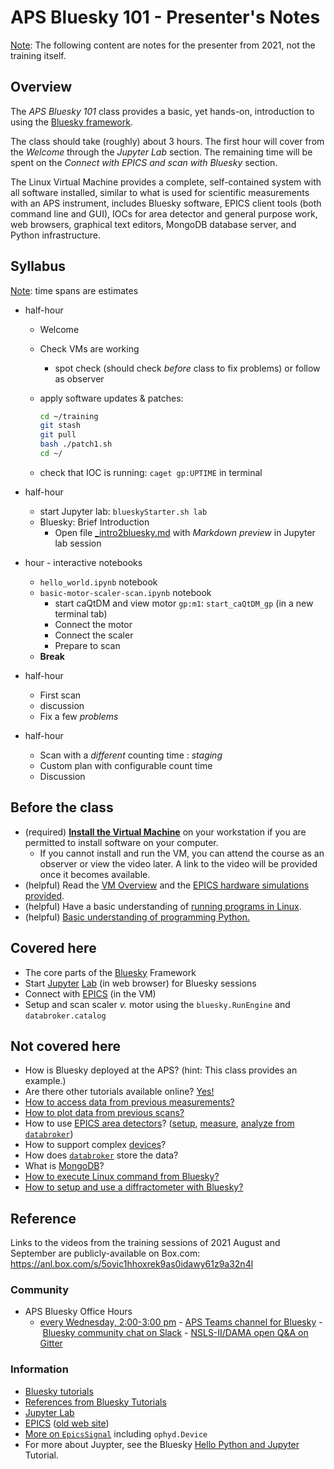 # APS Bluesky 101 - Presenter's Notes

<u>Note</u>: The following content are notes for the presenter from 2021, not
the training itself.

## Overview

The *APS Bluesky 101* class provides a basic, yet
hands-on, introduction to using the [Bluesky framework](https://blueskyproject.io).

The class should take (roughly) about 3 hours.  The first hour will cover
from the *Welcome* through the *Jupyter Lab* section.  The remaining time
will be spent on the *Connect with EPICS and scan with Bluesky* section.

The Linux Virtual Machine provides a complete, self-contained system with all
software installed, similar to what is used for scientific measurements with
an APS instrument, includes Bluesky software, EPICS client tools (both command
line and GUI), IOCs for area detector and general purpose work, web browsers,
graphical text editors, MongoDB database server, and Python infrastructure.

## Syllabus

<u>Note</u>: time spans are estimates

- half-hour
  - Welcome
  - Check VMs are working
    - spot check (should check _before_ class to fix problems) or follow as observer
  - apply software updates & patches:

    ```sh
    cd ~/training
    git stash
    git pull
    bash ./patch1.sh
    cd ~/
    ```

  - check that IOC is running: `caget gp:UPTIME` in terminal

- half-hour
  - start Jupyter lab: `blueskyStarter.sh lab`
  - Bluesky: Brief Introduction
    - Open file [_intro2bluesky.md](../reference/_intro2bluesky.md) with *Markdown preview* in Jupyter lab session
- hour - interactive notebooks
  - `hello_world.ipynb` notebook
  - `basic-motor-scaler-scan.ipynb` notebook
    - start caQtDM and view motor `gp:m1`: `start_caQtDM_gp` (in a new terminal tab)
    - Connect the motor
    - Connect the scaler
    - Prepare to scan
  - **Break**
- half-hour
  - First scan
  - discussion
  - Fix a few _problems_
- half-hour
  - Scan with a *different* counting time : _staging_
  - Custom plan with configurable count time
  - Discussion

## Before the class

- (required) [**Install the Virtual Machine**](https://github.com/BCDA-APS/epics-bluesky-vm/blob/main/install_vm.md) on your workstation if you are permitted to install software on your computer.
  - If you cannot install and run the VM, you can attend the course as
    an observer or view the video later.  A link to the video will be provided
    once it becomes available.
- (helpful) Read the [VM Overview](https://github.com/BCDA-APS/epics-bluesky-vm/blob/main/README.md#about-this-vm) and the [EPICS hardware simulations provided](https://nbviewer.jupyter.org/github/BCDA-APS/bluesky_training/blob/main/describe_instrument.ipynb#Description).
- (helpful) Have a basic understanding of [running programs in Linux](https://maker.pro/linux/tutorial/basic-linux-commands-for-beginners).
- (helpful) [Basic understanding of programming Python.](https://www.python.org/about/gettingstarted/)

## Covered here

- The core parts of the [Bluesky](https://blueskyproject.io) Framework
- Start [Jupyter](https://jupyter.org/) [Lab](https://jupyterlab.readthedocs.io) (in web browser) for Bluesky sessions
- Connect with [EPICS](https://epics-controls.org/) (in the VM)
- Setup and scan scaler _v._ motor using the `bluesky.RunEngine` and `databroker.catalog`

## Not covered here

- How is Bluesky deployed at the APS? (hint: This class provides an example.)
- Are there other tutorials available online?  [Yes!](https://blueskyproject.io/tutorials/README.html)
- [How to access data from previous measurements?](https://nbviewer.jupyter.org/github/BCDA-APS/bluesky_training/blob/main/after_measurement.ipynb)
- [How to plot data from previous scans?](https://nbviewer.jupyter.org/github/BCDA-APS/bluesky_training/blob/main/plot_x_y_databroker.ipynb)
- How to use [EPICS area detectors](https://areadetector.github.io)? ([setup](https://apstools.readthedocs.io/en/latest/examples/_ad__pilatus.html), [measure](https://nbviewer.jupyter.org/github/BCDA-APS/bluesky_training/blob/main/locate_image_peak.ipynb), [analyze from `databroker`](https://nbviewer.jupyter.org/github/BCDA-APS/bluesky_training/blob/main/bluesky/databroker_analysis.ipynb))
- How to support complex [devices](https://blueskyproject.io/ophyd/tutorials/device.html?highlight=device)?
- How does [`databroker`](https://blueskyproject.io/databroker/) store the data?
- What is [MongoDB](https://www.mongodb.com/)?
- [How to execute Linux command from Bluesky?](https://nbviewer.jupyter.org/github/BCDA-APS/bluesky_training/blob/main/demo_doodle.ipynb)
- [How to setup and use a diffractometer with Bluesky?](https://blueskyproject.io/hklpy/examples/index.html)

## Reference

Links to the videos from the training sessions of 2021 August and September are publicly-available on Box.com: https://anl.box.com/s/5ovic1hhoxrek9as0idawy61z9a32n4l

### Community

- APS Bluesky Office Hours
  - [every Wednesday, 2:00-3:00 pm](https://teams.microsoft.com/l/meetup-join/19%3ameeting_MzJjNGY5MTktOTRhZC00YmM4LThkMWMtOTJjMTYwYWU5ZGI2%40thread.v2/0?context=%7b%22Tid%22%3a%220cfca185-25f7-49e3-8ae7-704d5326e285%22%2c%22Oid%22%3a%22cd8e408e-f2c5-4590-937e-df9d934296ad%22%7d)
- [APS Teams channel for Bluesky](https://teams.microsoft.com/l/channel/19%3af9523bff12844888b25bd7d49a5fad56%40thread.skype/Bluesky?groupId=334721bd-e27f-4663-add0-9941fb4e98e8&tenantId=0cfca185-25f7-49e3-8ae7-704d5326e285)
- [Bluesky community chat on Slack](https://nikea.slack.com)
- [NSLS-II/DAMA open Q&A on Gitter](https://gitter.im/NSLS-II/DAMA)

### Information

- [Bluesky tutorials](https://blueskyproject.io/tutorials/README.html)
- [References from Bluesky Tutorials](https://blueskyproject.io/tutorials/README.html#references)
- [Jupyter Lab](https://jupyterlab.readthedocs.io)
- [EPICS](https://epics-controls.org/) ([old web site](https://epics.anl.gov/))
- [More on `EpicsSignal`](https://nbviewer.jupyter.org/github/BCDA-APS/bluesky_training/blob/main/connect_epics.ipynb) including `ophyd.Device`
- For more about Juypter, see the Bluesky [Hello Python and Jupyter](https://blueskyproject.io/tutorials/Hello%20Python%20and%20Jupyter.html) Tutorial.
